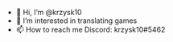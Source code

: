 - 👋 Hi, I’m @krzysk10
- 👀 I’m interested in translating games
- 📫 How to reach me Discord: krzysk10#5462

<!---
krzysk10/krzysk10 is a ✨ special ✨ repository because its `README.md` (this file) appears on your GitHub profile.
You can click the Preview link to take a look at your changes.
--->
